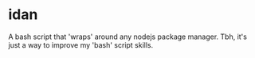 # idan
A bash script that 'wraps' around any nodejs package manager. Tbh, it's just a way to improve my 'bash' script skills.
